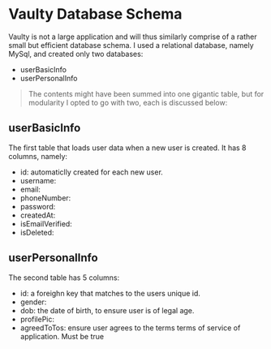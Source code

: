 # Vaulty Database Schema

Vaulty is not a large application and will thus similarly comprise of a rather small but efficient database schema. I used a relational database, namely MySql, and created only two databases:
- userBasicInfo
- userPersonalInfo

> The contents might have been summed into one gigantic table, but for modularity I opted to go with two, each is discussed below:

## userBasicInfo
The first table that loads user data when a new user is created. It has 8 columns, namely:

- id: automaticlly created for each new user.
- username: 
- email:
- phoneNumber:
- password:
- createdAt:
- isEmailVerified:
- isDeleted:

## userPersonalInfo
The second table has 5 columns:

- id: a foreighn key that matches to the users unique id.
- gender:
- dob: the date of birth, to ensure user is of legal age.
- profilePic: 
- agreedToTos: ensure user agrees to the terms terms of service of application. Must be true 

